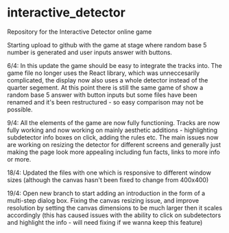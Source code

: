 # interactive_detector
Repository for the Interactive Detector online game

Starting upload to github with the game at stage where random base 5 number is generated and user inputs answer with buttons.

6/4: In this update the game should be easy to integrate the tracks into. The game file no longer uses the React library, which was unneccesarily complicated, the display now also uses a whole detector instead of the quarter segement. At this point there is still the same game of show a random base 5 answer with button inputs but some files have been renamed and it's been restructured - so easy comparison may not be possible.

9/4: All the elements of the game are now fully functioning. Tracks are now fully working and now working on mainly aesthetic additions - highlighting subdetector info boxes on click, adding the rules etc. The main issues now are working on resizing the detector for different screens and generally just making the page look more appealing including fun facts, links to more info or more.

18/4: Updated the files with one which is responsive to different window sizes (although the canvas hasn't been fixed to change from 400x400)

19/4: Open new branch to start adding an introduction in the form of a multi-step dialog box. Fixing the canvas resizing issue, and improve resolution by setting the canvas dimensions to be much larger then it scales accordingly (this has caused issues with the ability to click on subdetectors and highlight the info - will need fixing if we wanna keep this feature)
